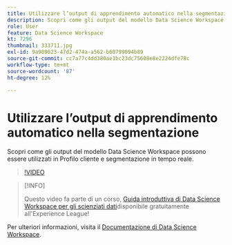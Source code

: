```yaml
---
title: Utilizzare l’output di apprendimento automatico nella segmentazione
description: Scopri come gli output del modello Data Science Workspace possono essere utilizzati in Profilo cliente e segmentazione in tempo reale.
role: User
feature: Data Science Workspace
kt: 7296
thumbnail: 333711.jpg
exl-id: 9a909023-47d2-474a-a562-b60799094b89
source-git-commit: cc7a77c4dd380ae1bc23dc75608e8e2224dfe78c
workflow-type: tm+mt
source-wordcount: '87'
ht-degree: 12%

---
```


# Utilizzare l’output di apprendimento automatico nella segmentazione

Scopri come gli output del modello Data Science Workspace possono essere utilizzati in Profilo cliente e segmentazione in tempo reale.

>[!VIDEO](https://video.tv.adobe.com/v/333711)

>[!INFO]
>
> Questo video fa parte di un corso, [Guida introduttiva di Data Science Workspace per gli scienziati dati](https://experienceleague.adobe.com/?recommended=ExperiencePlatform-U-1-2021.1.dsw)disponibile gratuitamente all&#39;Experience League!

Per ulteriori informazioni, visita il [Documentazione di Data Science Workspace](https://experienceleague.adobe.com/docs/experience-platform/data-science-workspace/home.html?lang=it).
